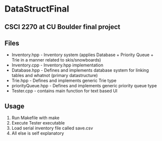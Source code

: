 # DataStructFinal
## CSCI 2270 at CU Boulder final project

## Files
- Inventory.hpp - Inventory system (applies Database + Priority Queue + Trie in a manner related to skis/snowboards)
- Inventory.cpp - Inventory.hpp implementation
- Database.hpp - Defines and implements database system for linking tables and whatnot (primary datastructure)
- Trie.hpp - Defines and implements generic Trie type
- priorityQueue.hpp - Defines and implements generic priority queue type
- Tester.cpp - contains main function for text based UI

## Usage
1. Run Makefile with make
2. Execute Tester executable
3. Load serial inventory file called save.csv
4. All else is self explanatory
